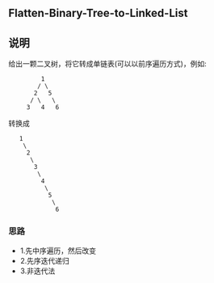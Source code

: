## Flatten-Binary-Tree-to-Linked-List

## 说明
给出一颗二叉树，将它转成单链表(可以以前序遍历方式)，例如:

```
         1
        / \
       2   5
      / \   \
     3   4   6
```
转换成

```
   1
    \
     2
      \
       3
        \
         4
          \
           5
            \
             6
```

### 思路

* 1.先中序遍历，然后改变
* 2.先序迭代递归
* 3.非迭代法